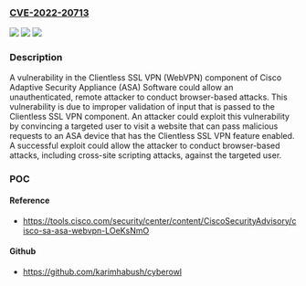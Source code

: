 ### [CVE-2022-20713](https://cve.mitre.org/cgi-bin/cvename.cgi?name=CVE-2022-20713)
![](https://img.shields.io/static/v1?label=Product&message=Cisco%20Adaptive%20Security%20Appliance%20(ASA)%20Software%20&color=blue)
![](https://img.shields.io/static/v1?label=Version&message=n%2Fa&color=blue)
![](https://img.shields.io/static/v1?label=Vulnerability&message=CWE-444&color=brighgreen)

### Description

A vulnerability in the Clientless SSL VPN (WebVPN) component of Cisco Adaptive Security Appliance (ASA) Software could allow an unauthenticated, remote attacker to conduct browser-based attacks. This vulnerability is due to improper validation of input that is passed to the Clientless SSL VPN component. An attacker could exploit this vulnerability by convincing a targeted user to visit a website that can pass malicious requests to an ASA device that has the Clientless SSL VPN feature enabled. A successful exploit could allow the attacker to conduct browser-based attacks, including cross-site scripting attacks, against the targeted user.

### POC

#### Reference
- https://tools.cisco.com/security/center/content/CiscoSecurityAdvisory/cisco-sa-asa-webvpn-LOeKsNmO

#### Github
- https://github.com/karimhabush/cyberowl

